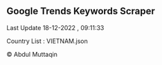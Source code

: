 

## Google Trends Keywords Scraper 
 
Last Update 18-12-2022 , 09:11:33

Country List :
VIETNAM.json



© Abdul Muttaqin 
